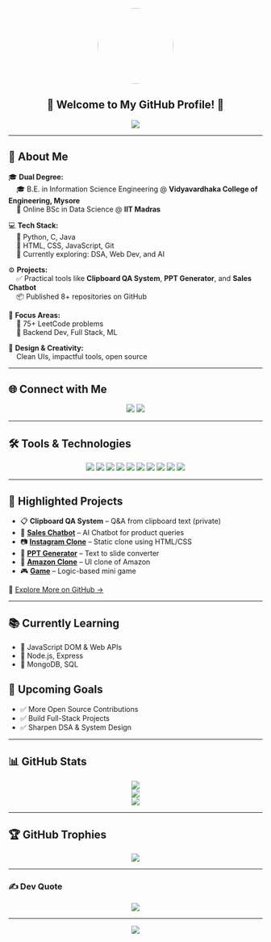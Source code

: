 <!-- Profile Picture -->
<p align="center">
  <img src="https://i.ibb.co/BKywNpbN/Whats-App-Image-2025-07-06-at-23-37-01.jpg" width="150" style="border-radius: 50%;" />
</p>

<!-- Welcome + Typing Animation -->
<h2 align="center">
  🌟 Welcome to My GitHub Profile! 🌟
</h2>
<p align="center">
  <img src="https://readme-typing-svg.demolab.com?font=Fira+Code&size=22&pause=1000&color=00BFFF&center=true&vCenter=true&width=500&lines=Full-Stack+Developer;Python+Enthusiast;DSA+Lover;IITM+Data+Science+Scholar" />
</p>

---

## 🚀 About Me

🎓 **Dual Degree:**  
&nbsp;&nbsp;&nbsp;&nbsp;🎓 B.E. in Information Science Engineering @ **Vidyavardhaka College of Engineering, Mysore**  
&nbsp;&nbsp;&nbsp;&nbsp;📘 Online BSc in Data Science @ **IIT Madras**

💻 **Tech Stack:**  
&nbsp;&nbsp;&nbsp;&nbsp;🔹 Python, C, Java  
&nbsp;&nbsp;&nbsp;&nbsp;🔹 HTML, CSS, JavaScript, Git  
&nbsp;&nbsp;&nbsp;&nbsp;🔹 Currently exploring: DSA, Web Dev, and AI

⚙️ **Projects:**  
&nbsp;&nbsp;&nbsp;&nbsp;✅ Practical tools like **Clipboard QA System**, **PPT Generator**, and **Sales Chatbot**  
&nbsp;&nbsp;&nbsp;&nbsp;📦 Published 8+ repositories on GitHub

🎯 **Focus Areas:**  
&nbsp;&nbsp;&nbsp;&nbsp;🚀 75+ LeetCode problems  
&nbsp;&nbsp;&nbsp;&nbsp;🧠 Backend Dev, Full Stack, ML

🎨 **Design & Creativity:**  
&nbsp;&nbsp;&nbsp;&nbsp;Clean UIs, impactful tools, open source

---

## 🌐 Connect with Me
<p align="center">
  <a href="https://instagram.com/Anikesh_op"><img src="https://img.shields.io/badge/Instagram-%23E4405F.svg?logo=Instagram&logoColor=white" /></a>
  <a href="https://github.com/Anikesh0001"><img src="https://img.shields.io/badge/GitHub-%2312100E.svg?logo=github&logoColor=white" /></a>
</p>

---

## 🛠️ Tools & Technologies
<p align="center">
  <img src="https://img.shields.io/badge/Python-3670A0?style=for-the-badge&logo=python&logoColor=ffdd54" />
  <img src="https://img.shields.io/badge/C-00599C?style=for-the-badge&logo=c&logoColor=white" />
  <img src="https://img.shields.io/badge/Java-ED8B00?style=for-the-badge&logo=openjdk&logoColor=white" />
  <img src="https://img.shields.io/badge/HTML-E34F26?style=for-the-badge&logo=html5&logoColor=white" />
  <img src="https://img.shields.io/badge/CSS-1572B6?style=for-the-badge&logo=css3&logoColor=white" />
  <img src="https://img.shields.io/badge/JavaScript-F7DF1E?style=for-the-badge&logo=javascript&logoColor=black" />
  <img src="https://img.shields.io/badge/Numpy-013243?style=for-the-badge&logo=numpy&logoColor=white" />
  <img src="https://img.shields.io/badge/Pandas-150458?style=for-the-badge&logo=pandas&logoColor=white" />
  <img src="https://img.shields.io/badge/Matplotlib-white?style=for-the-badge&logo=matplotlib&logoColor=black" />
  <img src="https://img.shields.io/badge/Git-F05033?style=for-the-badge&logo=git&logoColor=white" />
</p>

---

## 🚀 Highlighted Projects
- 📋 **Clipboard QA System** – Q&A from clipboard text (private)  
- 💬 [**Sales Chatbot**](https://github.com/Anikesh0001/sales_chatbot) – AI Chatbot for product queries  
- 📷 [**Instagram Clone**](https://github.com/Anikesh0001/Instagram_clone) – Static clone using HTML/CSS  
- 🎯 [**PPT Generator**](https://github.com/Anikesh0001/ppt_generator) – Text to slide converter  
- 🛒 [**Amazon Clone**](https://github.com/Anikesh0001/amazon-clone) – UI clone of Amazon  
- 🎮 [**Game**](https://github.com/Anikesh0001/game) – Logic-based mini game

🔗 [Explore More on GitHub →](https://github.com/Anikesh0001)

---

## 📚 Currently Learning
- 🔸 JavaScript DOM & Web APIs  
- 🔸 Node.js, Express  
- 🔸 MongoDB, SQL

## 🎯 Upcoming Goals
- ✅ More Open Source Contributions  
- ✅ Build Full-Stack Projects  
- ✅ Sharpen DSA & System Design

---

## 📊 GitHub Stats
<p align="center">
  <img src="https://github-readme-stats.vercel.app/api?username=Anikesh0001&theme=tokyonight&hide_border=false&include_all_commits=true&count_private=true" /><br/>
  <img src="https://streak-stats.demolab.com/?user=Anikesh0001&theme=tokyonight&hide_border=false" /><br/>
  <img src="https://github-readme-stats.vercel.app/api/top-langs/?username=Anikesh0001&theme=tokyonight&hide_border=false&layout=compact&langs_count=8" />
</p>

---

## 🏆 GitHub Trophies
<p align="center">
  <img src="https://github-profile-trophy.vercel.app/?username=Anikesh0001&theme=tokyonight&no-frame=false&no-bg=true&margin-w=4" />
</p>

---

### ✍️ Dev Quote
<p align="center">
  <img src="https://quotes-github-readme.vercel.app/api?type=horizontal&theme=radical" />
</p>

---

<p align="center">
  <img src="https://visitcount.itsvg.in/api?id=Anikesh0001&icon=0&color=0" />
</p>

<!-- Built with ❤️ by Anikesh Kumar -->
